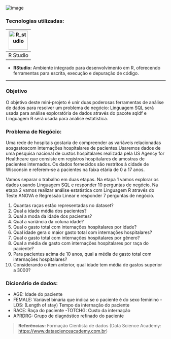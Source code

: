 ![image](https://github.com/user-attachments/assets/132c1008-3e8a-4da4-9f14-0581b226ab82)

### Tecnologias utilizadas: 
| [<img align="center" alt="R_studio" height="60" width="60" src="https://github.com/AlbertoFAraujo/R_Petrobras/assets/105552990/02dff6df-07be-43dc-8b35-21d06eabf9e1">](https://posit.co/download/rstudio-desktop/) |
|:---:|
| R Studio |

- **RStudio:** Ambiente integrado para desenvolvimento em R, oferecendo ferramentas para escrita, execução e depuração de código.
<hr>

### Objetivo

O objetivo deste mini-projeto é unir duas poderosas ferramentas de análise de dados para resolver um problema de negócio: Linguagem SQL será usada para análise exploratória de dados através do pacote sqldf e Linguagem R será usada para análise estatística.

### Problema de Negócio:

Uma rede de hospitais gostaria de compreender as variáveis relacionadas aosgastoscom internações hospitalares de pacientes.Usaremos  dados  de  uma pesquisa  nacional  de  custos  hospitalares  realizada  pela  US Agency  for  Healthcare que consiste  em  registros  hospitalares  de  amostras  de  pacientes internados. Os dados fornecidos são restritos à cidade de Wisconsin e referem-se a pacientes na faixa etária de 0 a 17 anos.

Vamos separar o trabalho em duas etapas. Na etapa 1 vamos explorar os dados usando Linguagem  SQL  e  responder  10  perguntas  de  negócio.  Na  etapa  2  vamos  realizar  análise estatística com Linguagem R através do Teste ANOVA e Regressão Linear e responder 7 perguntas de negócio.

1.   Quantas raças estão representadas no dataset?
2.   Qual a idade média dos pacientes?
3.   Qual a moda da idade dos pacientes?
4.   Qual a variância da coluna idade?
5.   Qual o gasto total com internações hospitalares por idade?
6.   Qual idade gera o maior gasto total com internações hospitalares?
7.   Qual o gasto total com internações hospitalares por gênero?
8.   Qual a média de gasto com internações hospitalares por raça do paciente?
9.   Para  pacientes  acima  de  10  anos,  qual  a  média  de  gasto  total  com  internações hospitalares?
10.  Considerando o item anterior, qual idade tem média de gastos superior a 3000?


### Dicionário de dados:
- AGE: Idade do paciente
- FEMALE: Variável binária que indica se o paciente é do sexo feminino
-LOS: (Length of stay) Tempo da internação do paciente
- RACE: Raça do paciente
-TOTCHG: Custo da internação
- APRDRG: Grupo de diagnóstico refinado do paciente

>**Referências:** Formação Cientista de dados (Data Science Academy: https://www.datascienceacademy.com.br)
